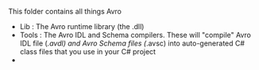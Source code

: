 This folder contains all things Avro

* Lib : The Avro runtime library (the .dll)
* Tools : The Avro IDL and Schema compilers. These will "compile" Avro IDL file (*.avdl) and Avro Schema files (*.avsc) into auto-generated C# class files that you use in your C# project
*   